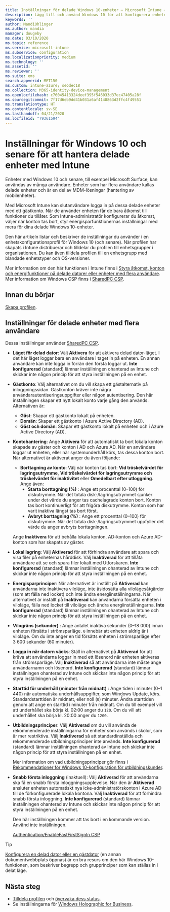 ```yaml
---
title: Inställningar för delade Windows 10-enheter – Microsoft Intune – Azure | Microsoft Docs
description: Lägg till och använd Windows 10 för att konfigurera enheter som är delade eller som används av flera användare i Microsoft Intune. Se en lista över alla inställningar och vad de gör på enheterna, inklusive Microsoft Surface. Kontrollera gästkonton, hantera konton och ta bort inaktiva konton, tillåt eller förhindra att spara i lokal lagring, ange energi- och strömsparalternativ, välj när uppdateringar installeras och använd enheter i utbildningsmiljöer i en enhetskonfigurationsprofil.
keywords: ''
author: MandiOhlinger
ms.author: mandia
manager: dougeby
ms.date: 03/10/2020
ms.topic: reference
ms.service: microsoft-intune
ms.subservice: configuration
ms.localizationpriority: medium
ms.technology: ''
ms.assetid: ''
ms.reviewer: ''
ms.suite: ems
search.appverid: MET150
ms.custom: intune-azure; seodec18
ms.collection: M365-identity-device-management
ms.openlocfilehash: c76045413324deef395f546033d37ec47405a28f
ms.sourcegitcommit: 7f17d6eb9dd41b031a6af4148863d2ffc4f49551
ms.translationtype: HT
ms.contentlocale: sv-SE
ms.lasthandoff: 04/21/2020
ms.locfileid: "79361594"
---
```

# <a name="windows-10-and-later-settings-to-manage-shared-devices-using-intune"></a>Inställningar för Windows 10 och senare för att hantera delade enheter med Intune

Enheter med Windows 10 och senare, till exempel Microsoft Surface, kan användas av många användare. Enheter som har flera användare kallas delade enheter och är en del av MDM-lösningar (hantering av mobilenheter).

Med Microsoft Intune kan slutanvändare logga in på dessa delade enheter med ett gästkonto. När de använder enheten får de bara åtkomst till funktioner du tillåter. Som Intune-administratör konfigurerar du åtkomst, väljer när konton tas bort, styr energisparfunktionernas inställningar med mera för dina delade Windows 10-enheter.

Den här artikeln listar och beskriver de inställningar du använder i en enhetskonfigurationsprofil för Windows 10 (och senare). När profilen har skapats i Intune distribuerar och tilldelar du profilen till enhetsgrupper i organisationen. Du kan även tilldela profilen till en enhetsgrupp med blandade enhetstyper och OS-versioner.

Mer information om den här funktionen i Intune finns i [Styra åtkomst, konton och energifunktioner på delade datorer eller enheter med flera användare](shared-user-device-settings.md). Mer information om Windows CSP finns i [SharedPC CSP](https://docs.microsoft.com/windows/client-management/mdm/sharedpc-csp).

## <a name="before-your-begin"></a>Innan du börjar

[Skapa profilen](shared-user-device-settings.md).

## <a name="shared-multi-user-device-settings"></a>Inställningar för delade enheter med flera användare

Dessa inställningar använder [SharedPC CSP](https://docs.microsoft.com/windows/client-management/mdm/sharedpc-csp).

- **Läget för delad dator**: Välj **Aktivera** för att aktivera delad dator-läget. I det här läget loggar bara en användare i taget in på enheten. En annan användare kan inte logga in förrän den första loggar ut. **Inte konfigurerad** (standard) lämnar inställningen ohanterad av Intune och skickar inte någon princip för att styra inställningen på en enhet.
- **Gästkonto**: Välj alternativet om du vill skapa ett gästalternativ på inloggningssidan. Gästkonton kräver inte några användarautentiseringsuppgifter eller någon autentisering. Den här inställningen skapar ett nytt lokalt konto varje gång den används. Alternativen är:
  - **Gäst**: Skapar ett gästkonto lokalt på enheten.
  - **Domän**: Skapar ett gästkonto i Azure Active Directory (AD).
  - **Gäst och domän**: Skapar ett gästkonto lokalt på enheten och i Azure Active Directory (AD).
- **Kontohantering**: Ange **Aktivera** för att automatiskt ta bort lokala konton skapade av gäster och konton i AD och Azure AD. När en användare loggar ut enheten, eller när systemunderhåll körs, tas dessa konton bort. När alternativet är aktiverat anger du även följande:
  - **Borttagning av konto**: Välj när konton tas bort: **Vid tröskelvärdet för lagringsutrymme**, **Vid tröskelvärdet för lagringsutrymme och tröskelvärdet för inaktivitet** eller **Omedelbart efter utloggning**. Ange även:
    - **Starta borttagning (%)** : Ange ett procenttal (0–100) för diskutrymme. När det totala disk-/lagringsutrymmet sjunker under det värde du anger tas cachelagrade konton bort. Konton tas bort kontinuerligt för att frigöra diskutrymme. Konton som har varit inaktiva längst tas bort först.
    - **Avbryt borttagning (%)** : Ange ett procenttal (0–100) för diskutrymme. När det totala disk-/lagringsutrymmet uppfyller det värde du anger avbryts borttagningen.

  Ange **Inaktivera** för att behålla lokala konton, AD-konton och Azure AD-konton som har skapats av gäster.

- **Lokal lagring**: Välj **Aktiverad** för att förhindra användare att spara och visa filer på enheternas hårddisk. Välj **Inaktiverad** för att tillåta användare att se och spara filer lokalt med Utforskaren. **Inte konfigurerad** (standard) lämnar inställningen ohanterad av Intune och skickar inte någon princip för att styra inställningen på en enhet.
- **Energisparprinciper**: När alternativet är inställt på **Aktiverad** kan användarna inte inaktivera viloläge, inte åsidosätta alla vilolägesåtgärder (som att fälla ned locket) och inte ändra energiinställningarna. När alternativet är inställt på **Inaktiverad** kan användarna försätta enheten i viloläge, fälla ned locket till viloläge och ändra energiinställningarna. **Inte konfigurerad** (standard) lämnar inställningen ohanterad av Intune och skickar inte någon princip för att styra inställningen på en enhet.
- **Vilogräns (sekunder)** : Ange antalet inaktiva sekunder (0–18 000) innan enheten försätts i strömsparläge. `0` innebär att enheten aldrig är i viloläge. Om du inte anger en tid försätts enheten i strömsparläge efter 3 600 sekunder (60 minuter).
- **Logga in när datorn väcks**: Ställ in alternativet på **Aktiverad** för att kräva att användarna loggar in med ett lösenord när enheten aktiveras från strömsparläge. Välj **Inaktiverad** så att användarna inte måste ange användarnamn och lösenord. **Inte konfigurerad** (standard) lämnar inställningen ohanterad av Intune och skickar inte någon princip för att styra inställningen på en enhet.
- **Starttid för underhåll (minuter från midnatt)** : Ange tiden i minuter (0–1 440) när automatiska underhållsuppgifter, som Windows Update, körs. Standardstarttiden är midnatt, eller noll (`0`) minuter. Ändra starttiden genom att ange en starttid i minuter från midnatt. Om du till exempel vill att underhållet ska börja kl. 02:00 anger du `120`. Om du vill att underhållet ska börja kl. 20:00 anger du `1200`.
- **Utbildningsprinciper**: Välj **Aktiverad** om du vill använda de rekommenderade inställningarna för enheter som används i skolor, som är mer restriktiva. Välj **Inaktiverad** så att standardinställda och rekommenderade utbildningsprinciper inte används. **Inte konfigurerad** (standard) lämnar inställningen ohanterad av Intune och skickar inte någon princip för att styra inställningen på en enhet.

  Mer information om vad utbildningsprinciper gör finns i [Rekommendationer för Windows 10-konfiguration för utbildningskunder](https://docs.microsoft.com/education/windows/configure-windows-for-education).

- **Snabb första inloggning** (inaktuell): Välj **Aktiverad** för att användarna ska få en snabb första inloggningsupplevelse. När den är **Aktiverad** ansluter enheten automatiskt nya icke-administratörskonton i Azure AD till de förkonfigurerade lokala kontona. Välj **Inaktiverad** för att förhindra snabb första inloggning. **Inte konfigurerad** (standard) lämnar inställningen ohanterad av Intune och skickar inte någon princip för att styra inställningen på en enhet.

  Den här inställningen kommer att tas bort i en kommande version. Använd inte inställningen.

  [Authentication/EnableFastFirstSignIn CSP](https://docs.microsoft.com/windows/client-management/mdm/policy-csp-authentication#authentication-enablefastfirstsignin)

> [!TIP]
> [Konfigurera en delad dator eller en gästdator](https://docs.microsoft.com/windows/configuration/set-up-shared-or-guest-pc) (en annan dokumentwebbplats öppnas) är en bra resurs om den här Windows 10-funktionen, som beskriver begrepp och grupprinciper som kan ställas in i delat läge.

## <a name="next-steps"></a>Nästa steg

- [Tilldela profilen](device-profile-assign.md) och [övervaka dess status](device-profile-monitor.md).
- Se inställningarna för [Windows Holographic for Business](shared-user-device-settings-windows-holographic.md).
